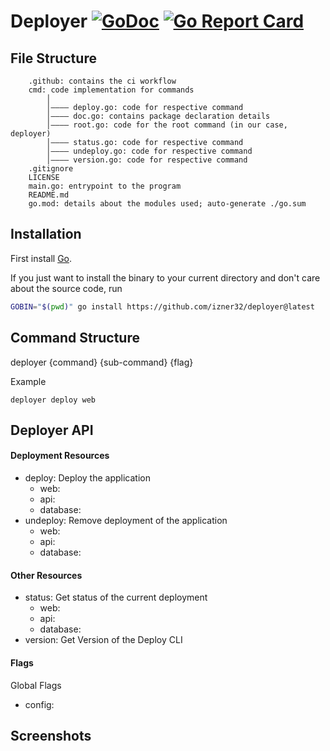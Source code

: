 # Deployer [![GoDoc](https://godoc.org/https://github.com/izner32/deployer?status.svg)](https://godoc.org/https://github.com/izner32/deployer) [![Go Report Card](https://goreportcard.com/badge/https://github.com/izner32/deployer)](https://goreportcard.com/report/https://github.com/izner32/deployer)

## File Structure
```
    .github: contains the ci workflow 
    cmd: code implementation for commands
        │
        │―――― deploy.go: code for respective command
        │―――― doc.go: contains package declaration details
        │―――― root.go: code for the root command (in our case, deployer)
        │―――― status.go: code for respective command
        │―――― undeploy.go: code for respective command
        │―――― version.go: code for respective command
    .gitignore
    LICENSE
    main.go: entrypoint to the program
    README.md
    go.mod: details about the modules used; auto-generate ./go.sum
```

## Installation

First install [Go](http://golang.org).

If you just want to install the binary to your current directory and don't care about the source code, run

```bash
GOBIN="$(pwd)" go install https://github.com/izner32/deployer@latest
```

## Command Structure
deployer {command} {sub-command} {flag}

Example
```
deployer deploy web 
```

## Deployer API
#### Deployment Resources
* deploy: Deploy the application
    * web:
    * api: 
    * database:
* undeploy: Remove deployment of the application
    * web: 
    * api: 
    * database: 

#### Other Resources
* status: Get status of the current deployment
    * web: 
    * api: 
    * database: 
* version: Get Version of the Deploy CLI

#### Flags
Global Flags
* config: 

## Screenshots

```
```
